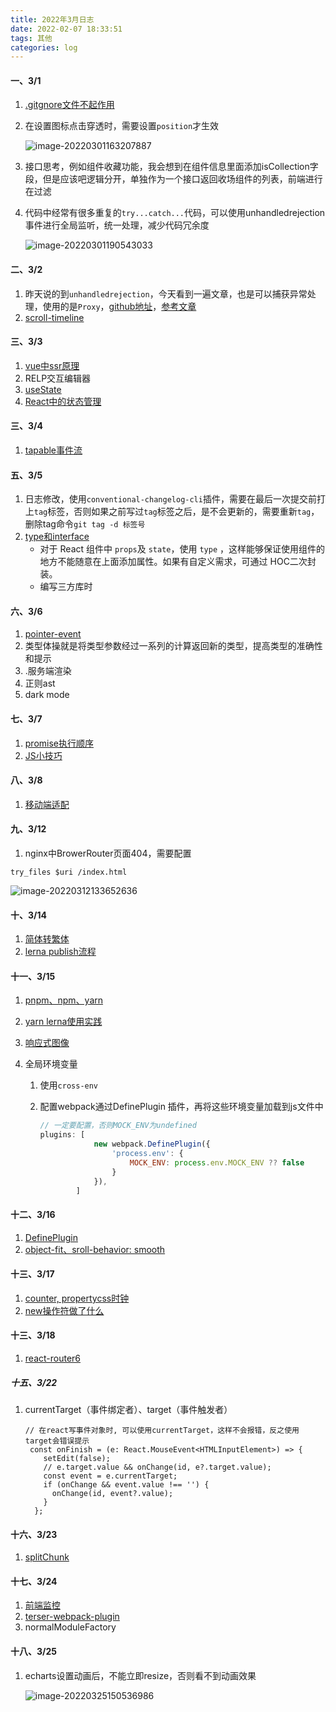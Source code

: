 ```yaml
---
title: 2022年3月日志
date: 2022-02-07 18:33:51
tags: 其他
categories: log
---
```

#### 一、3/1

1. [.gitgnore文件不起作用](https://www.cnblogs.com/sumg/p/10251247.html)

2. 在设置图标点击穿透时，需要设置`position`才生效

   ![image-20220301163207887](C:\Users\xt09\Desktop\blog\2022年3月log.assets\image-20220301163207887.png)

   

3. 接口思考，例如组件收藏功能，我会想到在组件信息里面添加isCollection字段，但是应该吧逻辑分开，单独作为一个接口返回收场组件的列表，前端进行在过滤

4. 代码中经常有很多重复的`try...catch...`代码，可以使用unhandledrejection事件进行全局监听，统一处理，减少代码冗余度

   ![image-20220301190543033](C:\Users\xt09\Desktop\blog\2022年3月log.assets\image-20220301190543033.png)
   
#### 二、3/2

1. 昨天说的到`unhandledrejection`，今天看到一遍文章，也是可以捕获异常处理，使用的是`Proxy`，[github地址](https://github.com/rookiewxy/global-error)，[参考文章](https://mp.weixin.qq.com/s/hehUH9HL6unaLWq3LzQxNg)
2. [scroll-timeline](https://mp.weixin.qq.com/s/E8Z2i_YVDgJockDqopD2_A)

#### 三、3/3

1. [vue中ssr原理](https://mp.weixin.qq.com/s/5Ph4lOFUyQ-Ix99YDkM1zA)
2. RELP交互编辑器
3. [useState](https://mp.weixin.qq.com/s/cYNRcKi1CFpFyLxPBGJmIA)
4. [React中的状态管理](https://mp.weixin.qq.com/s/SQx88imy0ozOXpbhgogGeg)

#### 三、3/4

1. [tapable事件流](https://juejin.cn/post/7071914394795868191)

#### 五、3/5

1. 日志修改，使用`conventional-changelog-cli`插件，需要在最后一次提交前打上`tag`标签，否则如果之前写过`tag`标签之后，是不会更新的，需要重新`tag`，删除tag命令`git tag -d 标签号`
2. [type和interface](https://mp.weixin.qq.com/s/XSvyzdHNbB1jA7mWEHSokw)
   - 对于 React 组件中 `props`及 `state`，使用 `type` ，这样能够保证使用组件的地方不能随意在上面添加属性。如果有自定义需求，可通过 HOC二次封装。
   - 编写三方库时

#### 六、3/6

1. [pointer-event](https://www.cnblogs.com/cangqinglang/p/11263336.html)
2. 类型体操就是将类型参数经过一系列的计算返回新的类型，提高类型的准确性和提示
3. .服务端渲染
4. 正则ast
5. dark mode

#### 七、3/7

1. [promise执行顺序](https://mp.weixin.qq.com/s/2Hd3NZts1xugb4IjgulJxA)
2. [JS小技巧](https://mp.weixin.qq.com/s/UtRd-lXU5ztXM_Dv_MIegg)

#### 八、3/8

1.  [移动端适配](https://mp.weixin.qq.com/s/wZalIze48Jr05ketqFmn6Q)

#### 九、3/12

1.  nginx中BrowerRouter页面404，需要配置

```
try_files $uri /index.html
```

![image-20220312133652636](C:\Users\xt09\Desktop\blog\2022年3月log.assets\image-20220312133652636.png)

#### 十、3/14

1. [简体转繁体](https://mp.weixin.qq.com/s/fG3-gc54S-CWBz-NQe1c-A)
2. [lerna publish流程](https://jishuin.proginn.com/p/763bfbd54caa)

#### 十一、3/15

1. [pnpm、npm、yarn](https://mp.weixin.qq.com/s?__biz=Mzg4MTYwMzY1Mw==&mid=2247496601&idx=1&sn=4c3bc00c37163e1dca152ebb8f723619&scene=21#wechat_redirect)

2. [yarn lerna使用实践](https://mp.weixin.qq.com/s/_pKwBA-8EkMipuUOZ9Ymow)

3. [响应式图像](https://mp.weixin.qq.com/s/RuejbQ92aSnvF_-KF4-dxQ)

4. 全局环境变量

   1. 使用`cross-env`

   2. 配置webpack通过DefinePlugin 插件，再将这些环境变量加载到js文件中

      ```js
      // 一定要配置，否则MOCK_ENV为undefined 
      plugins: [
                  new webpack.DefinePlugin({
                      'process.env': {
                          MOCK_ENV: process.env.MOCK_ENV ?? false
                      }
                  }),
              ]
      ```

#### 十二、3/16

1. [DefinePlugin](https://blog.csdn.net/wushuitaolove/article/details/103044772)
2. [object-fit、sroll-behavior: smooth](https://mp.weixin.qq.com/s/1ETrCmB3JSPFZurLD1ihjA)

#### 十三、3/17

1. [counter, propertycss时钟](https://mp.weixin.qq.com/s/Mz8wXlV3LzlKvVi3Blr6_w)
2. [new操作符做了什么](https://blog.csdn.net/duanshilong/article/details/88235546)

#### 十三、3/18

1. [react-router6](https://mp.weixin.qq.com/s/asIhw2wAkjO_Xs4YrVXh-w)

##### 十五、3/22

1. currentTarget（事件绑定者）、target（事件触发者）

   ```react
   // 在react写事件对象时, 可以使用currentTarget，这样不会报错，反之使用target会错误提示
    const onFinish = (e: React.MouseEvent<HTMLInputElement>) => {
       setEdit(false);
       // e.target.value && onChange(id, e?.target.value);
       const event = e.currentTarget;
       if (onChange && event.value !== '') {
         onChange(id, event?.value);
       }
     };
   ```

#### 十六、3/23

1. [splitChunk](https://www.cnblogs.com/gaobingjie/p/14223123.html)

#### 十七、3/24

1. [前端监控](https://mp.weixin.qq.com/s/oMwafb2Xu9lbBFMXxA7JkQ)
2. [terser-webpack-plugin](https://zhuanlan.zhihu.com/p/380612044)
3. normalModuleFactory

#### 十八、3/25

1. echarts设置动画后，不能立即resize，否则看不到动画效果

   ![image-20220325150536986](C:\Users\xt09\Desktop\blog\2022年3月log.assets\image-20220325150536986.png)

   
